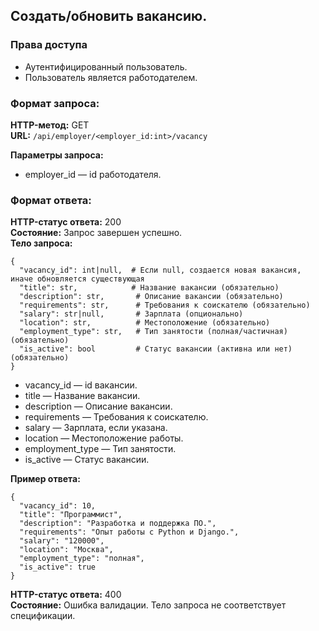 ## Создать/обновить вакансию.

### Права доступа
- Аутентифицированный пользователь.
- Пользователь является работодателем.

### Формат запроса:
**HTTP-метод:** GET   
**URL:** ```/api/employer/<employer_id:int>/vacancy```  

**Параметры запроса:**
- employer_id — id работодателя.

### Формат ответа:

**HTTP-статус ответа:** 200   
**Состояние:** Запрос завершен успешно.  
**Тело запроса:**
```
{
  "vacancy_id": int|null,  # Если null, создается новая вакансия, иначе обновляется существующая
  "title": str,            # Название вакансии (обязательно)
  "description": str,       # Описание вакансии (обязательно)
  "requirements": str,      # Требования к соискателю (обязательно)
  "salary": str|null,       # Зарплата (опционально)
  "location": str,          # Местоположение (обязательно)
  "employment_type": str,   # Тип занятости (полная/частичная) (обязательно)
  "is_active": bool         # Статус вакансии (активна или нет) (обязательно)
}

```
- vacancy_id — id вакансии.
- title — Название вакансии.
- description — Описание вакансии.
- requirements — Требования к соискателю.
- salary — Зарплата, если указана.
- location — Местоположение работы.
- employment_type — Тип занятости.
- is_active — Статус вакансии.

**Пример ответа:**
```
{
  "vacancy_id": 10,
  "title": "Программист",
  "description": "Разработка и поддержка ПО.",
  "requirements": "Опыт работы с Python и Django.",
  "salary": "120000",
  "location": "Москва",
  "employment_type": "полная",
  "is_active": true
}
```

**HTTP-статус ответа:** 400    
**Состояние:** Ошибка валидации. Тело запроса не соответствует спецификации.  